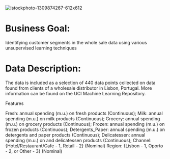 
![istockphoto-1309874267-612x612](https://github.com/Chinghsiaochen/Wholesale-Customer-Segmentation/assets/104823654/0e34c971-972b-42f8-834a-88cef5e6d381)

# Business Goal: 
Identifying customer segments in the whole sale data using various unsupervised learning techniques

# Data Description:

The data is included as a selection of 440 data points collected on data found from clients of a wholesale distributor in Lisbon, Portugal. More information can be found on the UCI Machine Learning Repository.

Features

Fresh: annual spending (m.u.) on fresh products (Continuous);
Milk: annual spending (m.u.) on milk products (Continuous);
Grocery: annual spending (m.u.) on grocery products (Continuous);
Frozen: annual spending (m.u.) on frozen products (Continuous);
Detergents_Paper: annual spending (m.u.) on detergents and paper products (Continuous);
Delicatessen: annual spending (m.u.) on and delicatessen products (Continuous);
Channel: {Hotel/Restaurant/Cafe - 1, Retail - 2} (Nominal)
Region: {Lisbon - 1, Oporto - 2, or Other - 3} (Nominal)

